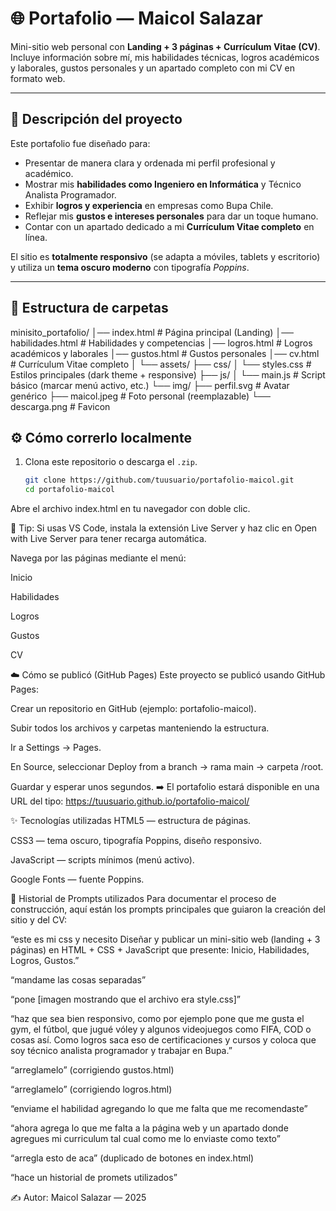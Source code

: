 # 🌐 Portafolio — Maicol Salazar

Mini-sitio web personal con **Landing + 3 páginas + Currículum Vitae (CV)**.  
Incluye información sobre mí, mis habilidades técnicas, logros académicos y laborales, gustos personales y un apartado completo con mi CV en formato web.

---

## 📖 Descripción del proyecto

Este portafolio fue diseñado para:
- Presentar de manera clara y ordenada mi perfil profesional y académico.
- Mostrar mis **habilidades como Ingeniero en Informática** y Técnico Analista Programador.
- Exhibir **logros y experiencia** en empresas como Bupa Chile.
- Reflejar mis **gustos e intereses personales** para dar un toque humano.
- Contar con un apartado dedicado a mi **Currículum Vitae completo** en línea.

El sitio es **totalmente responsivo** (se adapta a móviles, tablets y escritorio) y utiliza un **tema oscuro moderno** con tipografía *Poppins*.

---

## 📂 Estructura de carpetas

minisito_portafolio/
│── index.html # Página principal (Landing)
│── habilidades.html # Habilidades y competencias
│── logros.html # Logros académicos y laborales
│── gustos.html # Gustos personales
│── cv.html # Currículum Vitae completo
│
└── assets/
├── css/
│ └── styles.css # Estilos principales (dark theme + responsive)
├── js/
│ └── main.js # Script básico (marcar menú activo, etc.)
└── img/
├── perfil.svg # Avatar genérico
├── maicol.jpeg # Foto personal (reemplazable)
└── descarga.png # Favicon


## ⚙️ Cómo correrlo localmente

1. Clona este repositorio o descarga el `.zip`.
   ```bash
   git clone https://github.com/tuusuario/portafolio-maicol.git
   cd portafolio-maicol
Abre el archivo index.html en tu navegador con doble clic.

🔎 Tip: Si usas VS Code, instala la extensión Live Server y haz clic en Open with Live Server para tener recarga automática.

Navega por las páginas mediante el menú:

Inicio

Habilidades

Logros

Gustos

CV

☁️ Cómo se publicó (GitHub Pages)
Este proyecto se publicó usando GitHub Pages:

Crear un repositorio en GitHub (ejemplo: portafolio-maicol).

Subir todos los archivos y carpetas manteniendo la estructura.

Ir a Settings → Pages.

En Source, seleccionar Deploy from a branch → rama main → carpeta /root.

Guardar y esperar unos segundos.
➡️ El portafolio estará disponible en una URL del tipo:
https://tuusuario.github.io/portafolio-maicol/

✨ Tecnologías utilizadas
HTML5 — estructura de páginas.

CSS3 — tema oscuro, tipografía Poppins, diseño responsivo.

JavaScript — scripts mínimos (menú activo).

Google Fonts — fuente Poppins.

📜 Historial de Prompts utilizados
Para documentar el proceso de construcción, aquí están los prompts principales que guiaron la creación del sitio y del CV:

“este es mi css y necesito Diseñar y publicar un mini-sitio web (landing + 3 páginas) en HTML + CSS + JavaScript que presente: Inicio, Habilidades, Logros, Gustos.”

“mandame las cosas separadas”

“pone [imagen mostrando que el archivo era style.css]”

“haz que sea bien responsivo, como por ejemplo pone que me gusta el gym, el fútbol, que jugué vóley y algunos videojuegos como FIFA, COD o cosas así. Como logros saca eso de certificaciones y cursos y coloca que soy técnico analista programador y trabajar en Bupa.”

“arreglamelo” (corrigiendo gustos.html)

“arreglamelo” (corrigiendo logros.html)

“enviame el habilidad agregando lo que me falta que me recomendaste”

“ahora agrega lo que me falta a la página web y un apartado donde agregues mi curriculum tal cual como me lo enviaste como texto”

“arregla esto de aca” (duplicado de botones en index.html)

“hace un historial de promets utilizados”


✍️ Autor: Maicol Salazar — 2025
